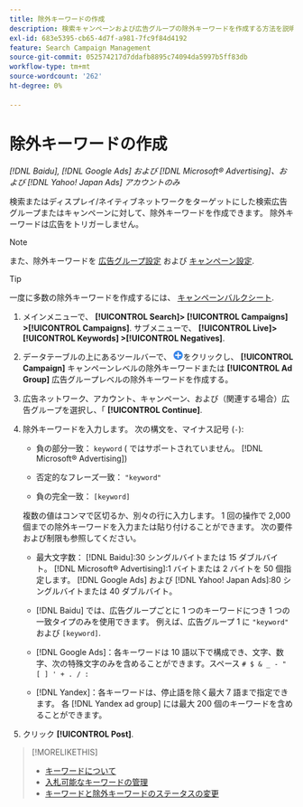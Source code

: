 ```yaml
---
title: 除外キーワードの作成
description: 検索キャンペーンおよび広告グループの除外キーワードを作成する方法を説明します。
exl-id: 683e5395-cb65-4d7f-a981-7fc9f84d4192
feature: Search Campaign Management
source-git-commit: 052574217d7ddafb8895c74094da5997b5ff83db
workflow-type: tm+mt
source-wordcount: '262'
ht-degree: 0%

---
```


# 除外キーワードの作成

*[!DNL Baidu], [!DNL Google Ads] および [!DNL Microsoft® Advertising]、および [!DNL Yahoo! Japan Ads] アカウントのみ*

検索またはディスプレイ/ネイティブネットワークをターゲットにした検索広告グループまたはキャンペーンに対して、除外キーワードを作成できます。 除外キーワードは広告をトリガーしません。

>[!NOTE]
>また、除外キーワードを [広告グループ設定](/help/search-social-commerce/campaign-management/campaigns/ad-group-manage.md) および [キャンペーン設定](/help/search-social-commerce/campaign-management/campaigns/campaign-manage.md).

>[!TIP]
>一度に多数の除外キーワードを作成するには、 [キャンペーンバルクシート](/help/search-social-commerce/campaign-management/bulksheets/bulksheet-about.md).

1. メインメニューで、 **[!UICONTROL Search]> [!UICONTROL Campaigns] >[!UICONTROL Campaigns]**. サブメニューで、 **[!UICONTROL Live]> [!UICONTROL Keywords] >[!UICONTROL Negatives]**.

1. データテーブルの上にあるツールバーで、 ![作成](/help/search-social-commerce/assets/add.png "作成")をクリックし、 **[!UICONTROL Campaign]** キャンペーンレベルの除外キーワードまたは **[!UICONTROL Ad Group]** 広告グループレベルの除外キーワードを作成する。

1. 広告ネットワーク、アカウント、キャンペーン、および（関連する場合）広告グループを選択し、「 **[!UICONTROL Continue]**.

1. 除外キーワードを入力します。 次の構文を、マイナス記号 (`-`):

   * 負の部分一致： `keyword` ( ではサポートされていません。 [!DNL Microsoft® Advertising])

   * 否定的なフレーズ一致： `"keyword"`

   * 負の完全一致： `[keyword]`

   複数の値はコンマで区切るか、別々の行に入力します。 1 回の操作で 2,000 個までの除外キーワードを入力または貼り付けることができます。 次の要件および制限も参照してください。

   * 最大文字数： [!DNL Baidu]:30 シングルバイトまたは 15 ダブルバイト。 [!DNL Microsoft® Advertising]:1 バイトまたは 2 バイトを 50 個指定します。 [!DNL Google Ads] および [!DNL Yahoo! Japan Ads]:80 シングルバイトまたは 40 ダブルバイト。

   * [!DNL Baidu] では、広告グループごとに 1 つのキーワードにつき 1 つの一致タイプのみを使用できます。 例えば、広告グループ 1 に `"keyword"` および `[keyword]`.

   * [!DNL Google Ads]：各キーワードは 10 語以下で構成でき、文字、数字、次の特殊文字のみを含めることができます。スペース `# $ & _ - " [ ] ' + . / :`

   * [!DNL Yandex]：各キーワードは、停止語を除く最大 7 語まで指定できます。 各 [!DNL Yandex ad group] には最大 200 個のキーワードを含めることができます。

1. クリック **[!UICONTROL Post]**.

>[!MORELIKETHIS]
>
>* [キーワードについて](keyword-about.md)
>* [入札可能なキーワードの管理](keyword-manage.md)
>* [キーワードと除外キーワードのステータスの変更](keyword-status-edit.md)
